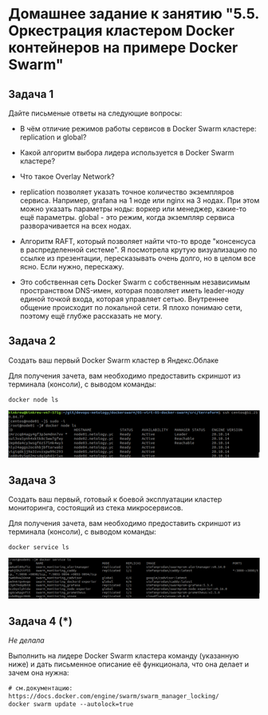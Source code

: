 # Домашнее задание к занятию "5.5. Оркестрация кластером Docker контейнеров на примере Docker Swarm"

## Задача 1

Дайте письменые ответы на следующие вопросы:

- В чём отличие режимов работы сервисов в Docker Swarm кластере: replication и global?
- Какой алгоритм выбора лидера используется в Docker Swarm кластере?
- Что такое Overlay Network?


- replication позволяет указать точное количество экземпляров сервиса. Например, grafana на 1 ноде или nginx на 3 нодах. При этом можно указать параметры ноды: воркер или менеджер, какие-то ещё параметры. global - это режим, когда экземпляр сервиса разворачивается на всех нодах.
- Алгоритм RAFT, который позволяет найти что-то вроде "консенсуса в распределенной системе". Я посмотрела крутую визуализацию по ссылке из презентации, пересказывать очень долго, но в целом все ясно. Если нужно, перескажу.
- Это собственная сеть Docker Swarm с собственным независимым пространством DNS-имен, которая позволяет иметь leader-ноду единой точкой входа, которая управляет сетью. Внутреннее общение происходит по локальной сети. Я плохо понимаю сети, поэтому ещё глубже рассказать не могу.

## Задача 2

Создать ваш первый Docker Swarm кластер в Яндекс.Облаке

Для получения зачета, вам необходимо предоставить скриншот из терминала (консоли), с выводом команды:
```
docker node ls
```

![](ds_1.png)

## Задача 3

Создать ваш первый, готовый к боевой эксплуатации кластер мониторинга, состоящий из стека микросервисов.

Для получения зачета, вам необходимо предоставить скриншот из терминала (консоли), с выводом команды:
```
docker service ls
```

![](ds_2.png)

## Задача 4 (*)

*Не делала*

Выполнить на лидере Docker Swarm кластера команду (указанную ниже) и дать письменное описание её функционала, что она делает и зачем она нужна:
```
# см.документацию: https://docs.docker.com/engine/swarm/swarm_manager_locking/
docker swarm update --autolock=true